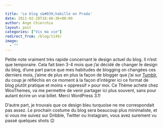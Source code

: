 ```yaml
---

title: 'Le blog s&#039;habille en Prada'
date: 2011-02-28T18:48:36+00:00
author: Ange Chierchia
layout: post
categories: ["Vis ma vie"]
redirect_from: /blog/1149/
image:
  - ""
---
```

Petite note vraiment très rapide concernant le design actuel du blog. Il n&rsquo;est que temporaire. Cela fait bien 3-4 mois que j&rsquo;ai décidé de changer le design du blog, d&rsquo;une part parce que mes habitudes de blogging on changées ces derniers mois, j&rsquo;aime de plus en plus la façon de blogger que j&rsquo;ai sur <a href="http://angechierchia.tumblr.com" target="_blank">Tumblr</a>, du coup je réfléchis en ce moment à la façon d&rsquo;intégrer ici ce format de blog plutôt pratique et moins &laquo;&nbsp;oppressif&nbsp;&raquo; pour moi. Ce Thème acheté chez WooThemes, va me permettre de venir partager ici plus souvent, sans pour autant écrire un vrai billet. Merci WordPress 3.1!

D&rsquo;autre part, je trouvais que ce design bleu turquoise ne me correspondait pas assez. Le prochain costume du blog sera beaucoup plus minimaliste, et si vous me suivez sur Dribble, Twitter ou Instagram, vous avez surement vu passé quelques shots 😉